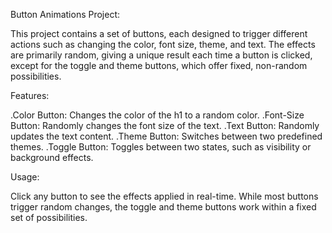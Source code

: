 Button Animations Project:

This project contains a set of buttons, each designed to trigger different actions such as changing the color, font size, theme, and text.
The effects are primarily random, giving a unique result each time a button is clicked, except for the toggle and theme buttons, which offer fixed, non-random possibilities.

Features:

.Color Button: Changes the  color of the h1 to a random color.
.Font-Size Button: Randomly changes the font size of the text.
.Text Button: Randomly updates the text content.
.Theme Button: Switches between two predefined themes.
.Toggle Button: Toggles between two states, such as visibility or background effects.

Usage:

Click any button to see the effects applied in real-time. While most buttons trigger random changes, the toggle and theme buttons work within a fixed set of possibilities.

